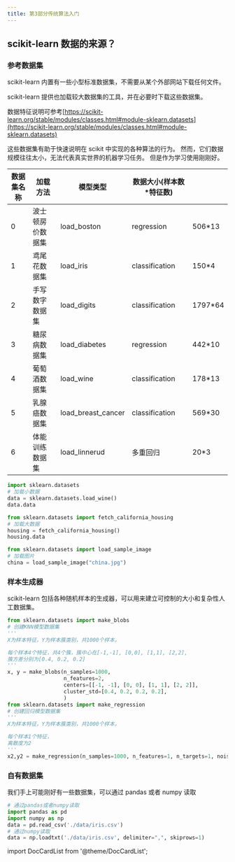```yaml
---
title: 第3部分传统算法入门
---
```


## scikit-learn 数据的来源？

### 参考数据集

scikit-learn 内置有一些小型标准数据集，不需要从某个外部网站下载任何文件。

scikit-learn 提供也加载较大数据集的工具，并在必要时下载这些数据集。

数据特征说明可参考[https://scikit-learn.org/stable/modules/classes.html#module-sklearn.datasets](https://scikit-learn.org/stable/modules/classes.html#module-sklearn.datasets)

这些数据集有助于快速说明在 scikit 中实现的各种算法的行为。
然而，它们数据规模往往太小，无法代表真实世界的机器学习任务。
但是作为学习使用刚刚好。

| 数据集名称 | 加载方法         | 模型类型           | 数据大小(样本数\*特征数) |          |
| ---------- | ---------------- | ------------------ | ------------------------ | -------- |
| 0          | 波士顿房价数据集 | load_boston        | regression               | 506\*13  |
| 1          | 鸢尾花数据集     | load_iris          | classification           | 150\*4   |
| 2          | 手写数字数据集   | load_digits        | classification           | 1797\*64 |
| 3          | 糖尿病数据集     | load_diabetes      | regression               | 442\*10  |
| 4          | 葡萄酒数据集     | load_wine          | classification           | 178\*13  |
| 5          | 乳腺癌数据集     | load_breast_cancer | classification           | 569\*30  |
| 6          | 体能训练数据集   | load_linnerud      | 多重回归                 | 20\*3    |

```python showLineNumbers
import sklearn.datasets
# 加载小数据
data = sklearn.datasets.load_wine()
data.data

from sklearn.datasets import fetch_california_housing
# 加载大数据
housing = fetch_california_housing()
housing.data

from sklearn.datasets import load_sample_image
# 加载图片
china = load_sample_image("china.jpg")

```

### 样本生成器

scikit-learn 包括各种随机样本的生成器，可以用来建立可控制的大小和复杂性人工数据集。

```python showLineNumbers
from sklearn.datasets import make_blobs
# 创建KNN模型数据集
'''
X为样本特征，Y为样本簇类别，共1000个样本，

每个样本4个特征，共4个簇，簇中心在[-1,-1], [0,0], [1,1], [2,2],
簇方差分别为[0.4, 0.2, 0.2]
'''
x, y = make_blobs(n_samples=1000,
                  n_features=2,
                  centers=[[-1, -1], [0, 0], [1, 1], [2, 2]],
                  cluster_std=[0.4, 0.2, 0.2, 0.2],
                  )
from sklearn.datasets import make_regression
# 创建回归模型数据集
'''
X为样本特征，Y为样本簇类别，共1000个样本，

每个样本1个特征，
离散度为2
'''
x2,y2 = make_regression(n_samples=1000, n_features=1, n_targets=1, noise=2)
```

### 自有数据集

我们手上可能刚好有一些数据集，可以通过 pandas 或者 numpy 读取

```python showLineNumbers
# 通过pandas或者numpy读取
import pandas as pd
import numpy as np
data = pd.read_csv('./data/iris.csv')
# 通过numpy读取
data = np.loadtxt('./data/iris.csv', delimiter=",", skiprows=1)

```

import DocCardList from '@theme/DocCardList';

<DocCardList />